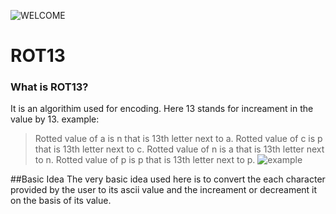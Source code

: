 ![WELCOME](http://blog.jamesgalaxy.com/wp-content/uploads/2018/05/ROT13-Cover-1140x641.jpg)
# ROT13
### What is ROT13?
 It is an algorithim used for encoding.
 Here 13 stands for increament in the value by 13.
 example:
 > Rotted value of a is n that is 13th letter next to a.
 > Rotted value of c is p that is 13th letter next to c.
 > Rotted value of n is a that is 13th letter next to n.
 > Rotted value of p is p that is 13th letter next to p.
![example](https://upload.wikimedia.org/wikipedia/commons/2/2c/ROT13_table.svg)

##Basic Idea 
The very basic idea used here is to convert the each character provided by the user to its ascii value and the increament or decreament it on the basis of its value.
